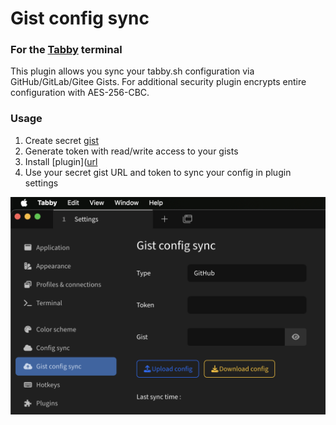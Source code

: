 # Gist config sync

### For the [Tabby](https://github.com/Eugeny/tabby) terminal

This plugin allows you sync your tabby.sh configuration via GitHub/GitLab/Gitee Gists.
For additional security plugin encrypts entire configuration with AES-256-CBC.

### Usage
1. Create secret [gist]([url](https://gist.github.com/))
2. Generate token with read/write access to your gists
3. Install [plugin]([url](https://github.com/deadly-octopus/Tabby-Gist-sync/releases/latest)
4. Use your secret gist URL and token to sync your config in plugin settings

![](./screenshot.png)
